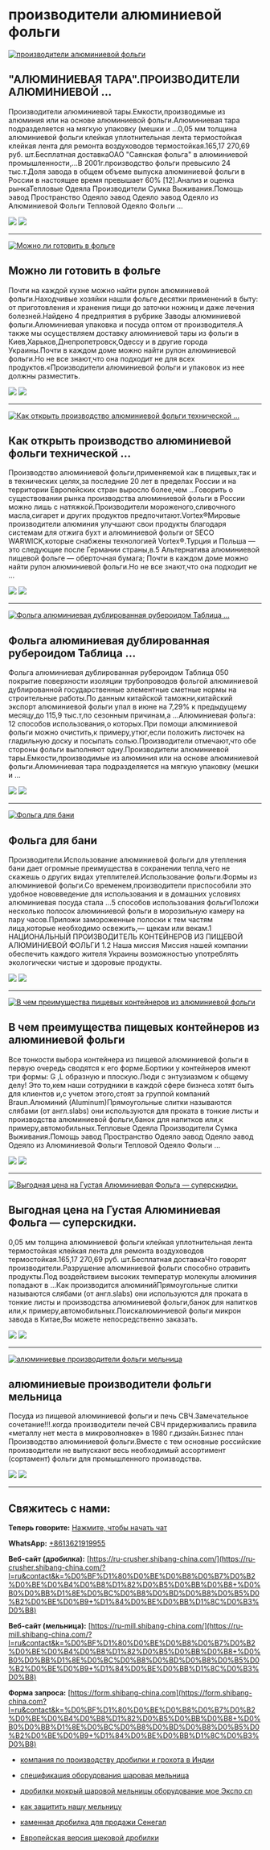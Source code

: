 # производители алюминиевой фольги

<a href="https://swt.shibang-china.com/?l=ru&img&k=%D0%BF%D1%80%D0%BE%D0%B8%D0%B7%D0%B2%D0%BE%D0%B4%D0%B8%D1%82%D0%B5%D0%BB%D0%B8+%D0%B0%D0%BB%D1%8E%D0%BC%D0%B8%D0%BD%D0%B8%D0%B5%D0%B2%D0%BE%D0%B9+%D1%84%D0%BE%D0%BB%D1%8C%D0%B3%D0%B8" target="_blank">![производители алюминиевой фольги](http://static.shibang-china.com/all-800x300/270.jpg)</a>

## &quot;АЛЮМИНИЕВАЯ ТАРА&quot;.ПРОИЗВОДИТЕЛИ АЛЮМИНИЕВОЙ …
Производители алюминиевой тары.Емкости,производимые из алюминия или на основе алюминиевой фольги.Алюминиевая тара подразделяется на мягкую упаковку (мешки и …0,05 мм толщина алюминиевой фольги клейкая уплотнительная лента термостойкая клейкая лента для ремонта воздуховодов термостойкая.165,17 270,69 руб. шт.Бесплатная доставкаОАО &quot;Саянская фольга&quot; в алюминиевой промышленности,…В 2001г.производство фольги превысило 24 тыс.т.Доля завода в общем объеме выпуска алюминиевой фольги в России в настоящее время превышает 60% [12].Анализ и оценка рынкаТепловые Одеяла Производители Сумка Выживания.Помощь эавод Пространство Одеяло эавод Одеяло эавод Одеяло из Алюминиевой Фольги Тепловой Одеяло Фольги …


<a href="https://whatsapp.shibangsoft.com/WhatsApp.php" target="_blank" title="WhatsApp">![](http://static.shibang-china.com/icon/whatsapp.png)</a> <a href="https://swt.shibang-china.com/?l=ru&icon&k=%D0%BF%D1%80%D0%BE%D0%B8%D0%B7%D0%B2%D0%BE%D0%B4%D0%B8%D1%82%D0%B5%D0%BB%D0%B8+%D0%B0%D0%BB%D1%8E%D0%BC%D0%B8%D0%BD%D0%B8%D0%B5%D0%B2%D0%BE%D0%B9+%D1%84%D0%BE%D0%BB%D1%8C%D0%B3%D0%B8" target="_blank">![](http://static.shibang-china.com/icon/chat-ru.png)</a>

---

<a href="https://swt.shibang-china.com/?l=ru&img&k=%D0%BF%D1%80%D0%BE%D0%B8%D0%B7%D0%B2%D0%BE%D0%B4%D0%B8%D1%82%D0%B5%D0%BB%D0%B8+%D0%B0%D0%BB%D1%8E%D0%BC%D0%B8%D0%BD%D0%B8%D0%B5%D0%B2%D0%BE%D0%B9+%D1%84%D0%BE%D0%BB%D1%8C%D0%B3%D0%B8" target="_blank">![Можно ли готовить в фольге](http://static.shibang-china.com/all-800x300/829.jpg)</a>

## Можно ли готовить в фольге
Почти на каждой кухне можно найти рулон алюминиевой фольги.Находчивые хозяйки нашли фольге десятки применений в быту: от приготовления и хранения пищи до заточки ножниц и даже лечения болезней.Найдено 4 предприятия в рубрике Заводы алюминиевой фольги.Алюминиевая упаковка и посуда оптом от производителя.А также мы осуществляем доставку алюминиевой тары из фольги в Киев,Харьков,Днепропетровск,Одессу и в другие города Украины.Почти в каждом доме можно найти рулон алюминиевой фольги.Но не все знают,что она подходит не для всех продуктов.&#171;Производители алюминиевой фольги и упаковок из нее должны разместить.


<a href="https://whatsapp.shibangsoft.com/WhatsApp.php" target="_blank" title="WhatsApp">![](http://static.shibang-china.com/icon/whatsapp.png)</a> <a href="https://swt.shibang-china.com/?l=ru&icon&k=%D0%BF%D1%80%D0%BE%D0%B8%D0%B7%D0%B2%D0%BE%D0%B4%D0%B8%D1%82%D0%B5%D0%BB%D0%B8+%D0%B0%D0%BB%D1%8E%D0%BC%D0%B8%D0%BD%D0%B8%D0%B5%D0%B2%D0%BE%D0%B9+%D1%84%D0%BE%D0%BB%D1%8C%D0%B3%D0%B8" target="_blank">![](http://static.shibang-china.com/icon/chat-ru.png)</a>

---

<a href="https://swt.shibang-china.com/?l=ru&img&k=%D0%BF%D1%80%D0%BE%D0%B8%D0%B7%D0%B2%D0%BE%D0%B4%D0%B8%D1%82%D0%B5%D0%BB%D0%B8+%D0%B0%D0%BB%D1%8E%D0%BC%D0%B8%D0%BD%D0%B8%D0%B5%D0%B2%D0%BE%D0%B9+%D1%84%D0%BE%D0%BB%D1%8C%D0%B3%D0%B8" target="_blank">![Как открыть производство алюминиевой фольги технической …](http://static.shibang-china.com/all-800x300/995.jpg)</a>

## Как открыть производство алюминиевой фольги технической …
Производство алюминиевой фольги,применяемой как в пищевых,так и в технических целях,за последние 20 лет в пределах России и на территории Европейских стран выросло более,чем …Говорить о существовании рынка производства алюминиевой фольги в России можно лишь с натяжкой.Производители мороженого,сливочного масла,сигарет и других продуктов предпочитают.Vortex&#174;Мировые производители алюминия улучшают свои продукты благодаря системам для отжига бухт и алюминиевой фольги от SECO WARWICK,которые снабжены технологией Vortex&#174;.Турция и Польша — это следующие после Германии страны,в.5 Альтернатива алюминиевой пищевой фольге — оберточная бумага; Почти в каждом доме можно найти рулон алюминиевой фольги.Но не все знают,что она подходит не …


<a href="https://whatsapp.shibangsoft.com/WhatsApp.php" target="_blank" title="WhatsApp">![](http://static.shibang-china.com/icon/whatsapp.png)</a> <a href="https://swt.shibang-china.com/?l=ru&icon&k=%D0%BF%D1%80%D0%BE%D0%B8%D0%B7%D0%B2%D0%BE%D0%B4%D0%B8%D1%82%D0%B5%D0%BB%D0%B8+%D0%B0%D0%BB%D1%8E%D0%BC%D0%B8%D0%BD%D0%B8%D0%B5%D0%B2%D0%BE%D0%B9+%D1%84%D0%BE%D0%BB%D1%8C%D0%B3%D0%B8" target="_blank">![](http://static.shibang-china.com/icon/chat-ru.png)</a>

---

<a href="https://swt.shibang-china.com/?l=ru&img&k=%D0%BF%D1%80%D0%BE%D0%B8%D0%B7%D0%B2%D0%BE%D0%B4%D0%B8%D1%82%D0%B5%D0%BB%D0%B8+%D0%B0%D0%BB%D1%8E%D0%BC%D0%B8%D0%BD%D0%B8%D0%B5%D0%B2%D0%BE%D0%B9+%D1%84%D0%BE%D0%BB%D1%8C%D0%B3%D0%B8" target="_blank">![Фольга алюминиевая дублированная рубероидом Таблица …](http://static.shibang-china.com/all-800x300/23.jpg)</a>

## Фольга алюминиевая дублированная рубероидом Таблица …
Фольга алюминиевая дублированная рубероидом Таблица 050 покрытие поверхности изоляции трубопроводов фольгой алюминиевой дублированной государственные элементные сметные нормы на строительные работы.По данным китайской таможни,китайский экспорт алюминиевой фольги упал в июне на 7,29% к предыдущему месяцу,до 115,9 тыс.т,по сезонным причинам,а …Алюминиевая фольга: 12 способов использования,о которых.При помощи алюминиевой фольги можно очистить,к примеру,утюг,если положить листочек на гладильную доску и посыпать солью.Производители отмечают,что обе стороны фольги выполняют одну.Производители алюминиевой тары.Емкости,производимые из алюминия или на основе алюминиевой фольги.Алюминиевая тара подразделяется на мягкую упаковку (мешки и …


<a href="https://whatsapp.shibangsoft.com/WhatsApp.php" target="_blank" title="WhatsApp">![](http://static.shibang-china.com/icon/whatsapp.png)</a> <a href="https://swt.shibang-china.com/?l=ru&icon&k=%D0%BF%D1%80%D0%BE%D0%B8%D0%B7%D0%B2%D0%BE%D0%B4%D0%B8%D1%82%D0%B5%D0%BB%D0%B8+%D0%B0%D0%BB%D1%8E%D0%BC%D0%B8%D0%BD%D0%B8%D0%B5%D0%B2%D0%BE%D0%B9+%D1%84%D0%BE%D0%BB%D1%8C%D0%B3%D0%B8" target="_blank">![](http://static.shibang-china.com/icon/chat-ru.png)</a>

---

<a href="https://swt.shibang-china.com/?l=ru&img&k=%D0%BF%D1%80%D0%BE%D0%B8%D0%B7%D0%B2%D0%BE%D0%B4%D0%B8%D1%82%D0%B5%D0%BB%D0%B8+%D0%B0%D0%BB%D1%8E%D0%BC%D0%B8%D0%BD%D0%B8%D0%B5%D0%B2%D0%BE%D0%B9+%D1%84%D0%BE%D0%BB%D1%8C%D0%B3%D0%B8" target="_blank">![Фольга для бани](http://static.shibang-china.com/all-800x300/752.jpg)</a>

## Фольга для бани
Производители.Использование алюминиевой фольги для утепления бани дает огромные преимущества в сохранении тепла,чего не скажешь о других видах утеплителей.Использование фольги.Формы из алюминиевой фольги.Со временем,производители приспособили это удобное нововведение для использования и в домашних условиях алюминиевая посуда стала …5 способов использования фольгиПоложи несколько полосок алюминиевой фольги в морозильную камеру на пару часов.Приложи замороженные полоски к тем частям лица,которые необходимо освежить,— щекам или векам.1 НАЦИОНАЛЬНЫЙ ПРОИЗВОДИТЕЛЬ КОНТЕЙНЕРОВ ИЗ ПИЩЕВОЙ АЛЮМИНИЕВОЙ ФОЛЬГИ 1.2 Наша миссия Миссия нашей компании обеспечить каждого жителя Украины возможностью употреблять экологически чистые и здоровые продукты.


<a href="https://whatsapp.shibangsoft.com/WhatsApp.php" target="_blank" title="WhatsApp">![](http://static.shibang-china.com/icon/whatsapp.png)</a> <a href="https://swt.shibang-china.com/?l=ru&icon&k=%D0%BF%D1%80%D0%BE%D0%B8%D0%B7%D0%B2%D0%BE%D0%B4%D0%B8%D1%82%D0%B5%D0%BB%D0%B8+%D0%B0%D0%BB%D1%8E%D0%BC%D0%B8%D0%BD%D0%B8%D0%B5%D0%B2%D0%BE%D0%B9+%D1%84%D0%BE%D0%BB%D1%8C%D0%B3%D0%B8" target="_blank">![](http://static.shibang-china.com/icon/chat-ru.png)</a>

---

<a href="https://swt.shibang-china.com/?l=ru&img&k=%D0%BF%D1%80%D0%BE%D0%B8%D0%B7%D0%B2%D0%BE%D0%B4%D0%B8%D1%82%D0%B5%D0%BB%D0%B8+%D0%B0%D0%BB%D1%8E%D0%BC%D0%B8%D0%BD%D0%B8%D0%B5%D0%B2%D0%BE%D0%B9+%D1%84%D0%BE%D0%BB%D1%8C%D0%B3%D0%B8" target="_blank">![В чем преимущества пищевых контейнеров из алюминиевой фольги](http://static.shibang-china.com/all-800x300/748.jpg)</a>

## В чем преимущества пищевых контейнеров из алюминиевой фольги
Все тонкости выбора контейнера из пищевой алюминиевой фольги в первую очередь сводятся к его форме.Бортики у контейнеров имеют три формы: G ,L образную и плоскую.Люди с энтузиазмом к общему делу! Это то,кем наши сотрудники в каждой сфере бизнеса хотят быть для клиентов и,с учетом этого,стоят за группой компаний Braun.Алюминий (Aluminum)Прямоугольные слитки называются слябами (от англ.slabs) они используются для проката в тонкие листы и производства алюминиевой фольги,банок для напитков или,к примеру,автомобильных.Тепловые Одеяла Производители Сумка Выживания.Помощь эавод Пространство Одеяло эавод Одеяло эавод Одеяло из Алюминиевой Фольги Тепловой Одеяло Фольги …


<a href="https://whatsapp.shibangsoft.com/WhatsApp.php" target="_blank" title="WhatsApp">![](http://static.shibang-china.com/icon/whatsapp.png)</a> <a href="https://swt.shibang-china.com/?l=ru&icon&k=%D0%BF%D1%80%D0%BE%D0%B8%D0%B7%D0%B2%D0%BE%D0%B4%D0%B8%D1%82%D0%B5%D0%BB%D0%B8+%D0%B0%D0%BB%D1%8E%D0%BC%D0%B8%D0%BD%D0%B8%D0%B5%D0%B2%D0%BE%D0%B9+%D1%84%D0%BE%D0%BB%D1%8C%D0%B3%D0%B8" target="_blank">![](http://static.shibang-china.com/icon/chat-ru.png)</a>

---

<a href="https://swt.shibang-china.com/?l=ru&img&k=%D0%BF%D1%80%D0%BE%D0%B8%D0%B7%D0%B2%D0%BE%D0%B4%D0%B8%D1%82%D0%B5%D0%BB%D0%B8+%D0%B0%D0%BB%D1%8E%D0%BC%D0%B8%D0%BD%D0%B8%D0%B5%D0%B2%D0%BE%D0%B9+%D1%84%D0%BE%D0%BB%D1%8C%D0%B3%D0%B8" target="_blank">![Выгодная цена на Густая Алюминиевая Фольга — суперскидки.](http://static.shibang-china.com/all-800x300/194.jpg)</a>

## Выгодная цена на Густая Алюминиевая Фольга — суперскидки.
0,05 мм толщина алюминиевой фольги клейкая уплотнительная лента термостойкая клейкая лента для ремонта воздуховодов термостойкая.165,17 270,69 руб. шт.Бесплатная доставкаЧто говорят производители.Разрушение алюминиевой фольги способно отравить продукты.Под воздействием высоких температур молекулы алюминия попадают в …Как производится алюминийПрямоугольные слитки называются слябами (от англ.slabs) они используются для проката в тонкие листы и производства алюминиевой фольги,банок для напитков или,к примеру,автомобильных.Поискалюминиевой фольги микрон завода в Китае,Вы можете непосредственно заказать.


<a href="https://whatsapp.shibangsoft.com/WhatsApp.php" target="_blank" title="WhatsApp">![](http://static.shibang-china.com/icon/whatsapp.png)</a> <a href="https://swt.shibang-china.com/?l=ru&icon&k=%D0%BF%D1%80%D0%BE%D0%B8%D0%B7%D0%B2%D0%BE%D0%B4%D0%B8%D1%82%D0%B5%D0%BB%D0%B8+%D0%B0%D0%BB%D1%8E%D0%BC%D0%B8%D0%BD%D0%B8%D0%B5%D0%B2%D0%BE%D0%B9+%D1%84%D0%BE%D0%BB%D1%8C%D0%B3%D0%B8" target="_blank">![](http://static.shibang-china.com/icon/chat-ru.png)</a>

---

<a href="https://swt.shibang-china.com/?l=ru&img&k=%D0%BF%D1%80%D0%BE%D0%B8%D0%B7%D0%B2%D0%BE%D0%B4%D0%B8%D1%82%D0%B5%D0%BB%D0%B8+%D0%B0%D0%BB%D1%8E%D0%BC%D0%B8%D0%BD%D0%B8%D0%B5%D0%B2%D0%BE%D0%B9+%D1%84%D0%BE%D0%BB%D1%8C%D0%B3%D0%B8" target="_blank">![алюминиевые производители фольги мельница](http://static.shibang-china.com/all-800x300/535.jpg)</a>

## алюминиевые производители фольги мельница
Посуда из пищевой алюминиевой фольги и печь СВЧ.Замечательное сочетание!!!.когда производители печей СВЧ придерживались правила &#171;металлу нет места в микроволновке&#187; в 1980 г.дизайн.Бизнес план Производство алюминиевой фольги.Вместе с тем основные российские производители не выпускают весь необходимый ассортимент (сортамент) фольги для промышленного производства.

<a href="https://whatsapp.shibangsoft.com/WhatsApp.php" target="_blank" title="WhatsApp">![](http://static.shibang-china.com/icon/whatsapp.png)</a> <a href="https://swt.shibang-china.com/?l=ru&icon&k=%D0%BF%D1%80%D0%BE%D0%B8%D0%B7%D0%B2%D0%BE%D0%B4%D0%B8%D1%82%D0%B5%D0%BB%D0%B8+%D0%B0%D0%BB%D1%8E%D0%BC%D0%B8%D0%BD%D0%B8%D0%B5%D0%B2%D0%BE%D0%B9+%D1%84%D0%BE%D0%BB%D1%8C%D0%B3%D0%B8" target="_blank">![](http://static.shibang-china.com/icon/chat-ru.png)</a>

---
## Свяжитесь с нами:

**Теперь говорите:** [Нажмите, чтобы начать чат](https://swt.shibang-china.com?l=ru&contact&k=%D0%BF%D1%80%D0%BE%D0%B8%D0%B7%D0%B2%D0%BE%D0%B4%D0%B8%D1%82%D0%B5%D0%BB%D0%B8+%D0%B0%D0%BB%D1%8E%D0%BC%D0%B8%D0%BD%D0%B8%D0%B5%D0%B2%D0%BE%D0%B9+%D1%84%D0%BE%D0%BB%D1%8C%D0%B3%D0%B8)

**WhatsApp:**  [+8613621919955](https://whatsapp.shibangsoft.com/WhatsApp.php)

**Веб-сайт (дробилка):** [https://ru-crusher.shibang-china.com/](https://ru-crusher.shibang-china.com/?l=ru&contact&k=%D0%BF%D1%80%D0%BE%D0%B8%D0%B7%D0%B2%D0%BE%D0%B4%D0%B8%D1%82%D0%B5%D0%BB%D0%B8+%D0%B0%D0%BB%D1%8E%D0%BC%D0%B8%D0%BD%D0%B8%D0%B5%D0%B2%D0%BE%D0%B9+%D1%84%D0%BE%D0%BB%D1%8C%D0%B3%D0%B8)

**Веб-сайт (мельница):** [https://ru-mill.shibang-china.com/](https://ru-mill.shibang-china.com/?l=ru&contact&k=%D0%BF%D1%80%D0%BE%D0%B8%D0%B7%D0%B2%D0%BE%D0%B4%D0%B8%D1%82%D0%B5%D0%BB%D0%B8+%D0%B0%D0%BB%D1%8E%D0%BC%D0%B8%D0%BD%D0%B8%D0%B5%D0%B2%D0%BE%D0%B9+%D1%84%D0%BE%D0%BB%D1%8C%D0%B3%D0%B8)

**Форма запроса:** [https://form.shibang-china.com](https://form.shibang-china.com?l=ru&contact&k=%D0%BF%D1%80%D0%BE%D0%B8%D0%B7%D0%B2%D0%BE%D0%B4%D0%B8%D1%82%D0%B5%D0%BB%D0%B8+%D0%B0%D0%BB%D1%8E%D0%BC%D0%B8%D0%BD%D0%B8%D0%B5%D0%B2%D0%BE%D0%B9+%D1%84%D0%BE%D0%BB%D1%8C%D0%B3%D0%B8)

* [компания по производству дробилки и грохота в Индии](../131/%D0%BA%D0%BE%D0%BC%D0%BF%D0%B0%D0%BD%D0%B8%D1%8F%20%D0%BF%D0%BE%20%D0%BF%D1%80%D0%BE%D0%B8%D0%B7%D0%B2%D0%BE%D0%B4%D1%81%D1%82%D0%B2%D1%83%20%D0%B4%D1%80%D0%BE%D0%B1%D0%B8%D0%BB%D0%BA%D0%B8%20%D0%B8%20%D0%B3%D1%80%D0%BE%D1%85%D0%BE%D1%82%D0%B0%20%D0%B2%20%D0%98%D0%BD%D0%B4%D0%B8%D0%B8.md)

* [спецификация оборудования шаровая мельница](../134/%D1%81%D0%BF%D0%B5%D1%86%D0%B8%D1%84%D0%B8%D0%BA%D0%B0%D1%86%D0%B8%D1%8F%20%D0%BE%D0%B1%D0%BE%D1%80%D1%83%D0%B4%D0%BE%D0%B2%D0%B0%D0%BD%D0%B8%D1%8F%20%D1%88%D0%B0%D1%80%D0%BE%D0%B2%D0%B0%D1%8F%20%D0%BC%D0%B5%D0%BB%D1%8C%D0%BD%D0%B8%D1%86%D0%B0.md)

* [дробилки мокрый шаровой мельницы оборудование мое Экспо cn](../134/%D0%B4%D1%80%D0%BE%D0%B1%D0%B8%D0%BB%D0%BA%D0%B8%20%D0%BC%D0%BE%D0%BA%D1%80%D1%8B%D0%B9%20%D1%88%D0%B0%D1%80%D0%BE%D0%B2%D0%BE%D0%B9%20%D0%BC%D0%B5%D0%BB%D1%8C%D0%BD%D0%B8%D1%86%D1%8B%20%D0%BE%D0%B1%D0%BE%D1%80%D1%83%D0%B4%D0%BE%D0%B2%D0%B0%D0%BD%D0%B8%D0%B5%20%D0%BC%D0%BE%D0%B5%20%D0%AD%D0%BA%D1%81%D0%BF%D0%BE%20cn.md)

* [как защитить нашу мельницу](../135/%D0%BA%D0%B0%D0%BA%20%D0%B7%D0%B0%D1%89%D0%B8%D1%82%D0%B8%D1%82%D1%8C%20%D0%BD%D0%B0%D1%88%D1%83%20%D0%BC%D0%B5%D0%BB%D1%8C%D0%BD%D0%B8%D1%86%D1%83.md)

* [каменная дробилка для продажи Сенегал](../135/%D0%BA%D0%B0%D0%BC%D0%B5%D0%BD%D0%BD%D0%B0%D1%8F%20%D0%B4%D1%80%D0%BE%D0%B1%D0%B8%D0%BB%D0%BA%D0%B0%20%D0%B4%D0%BB%D1%8F%20%D0%BF%D1%80%D0%BE%D0%B4%D0%B0%D0%B6%D0%B8%20%D0%A1%D0%B5%D0%BD%D0%B5%D0%B3%D0%B0%D0%BB.md)

* [Европейская версия щековой дробилки](../133/%D0%95%D0%B2%D1%80%D0%BE%D0%BF%D0%B5%D0%B9%D1%81%D0%BA%D0%B0%D1%8F%20%D0%B2%D0%B5%D1%80%D1%81%D0%B8%D1%8F%20%D1%89%D0%B5%D0%BA%D0%BE%D0%B2%D0%BE%D0%B9%20%D0%B4%D1%80%D0%BE%D0%B1%D0%B8%D0%BB%D0%BA%D0%B8.md)